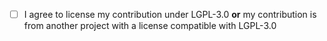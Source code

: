 - [ ] I agree to license my contribution under LGPL-3.0 **or** my contribution is from another project with a license compatible with LGPL-3.0
